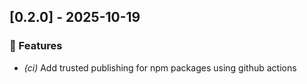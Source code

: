 ## [0.2.0] - 2025-10-19

### 🚀 Features

- *(ci)* Add trusted publishing for npm packages using github actions
